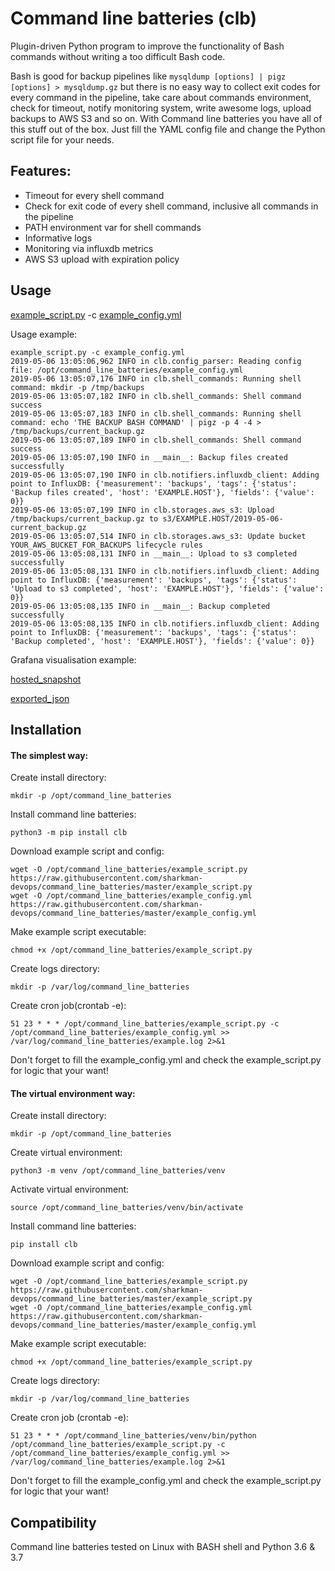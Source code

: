 # Command line batteries (clb)
Plugin-driven Python program to improve the functionality of Bash commands without writing a too difficult Bash code.

Bash is good for backup pipelines like `mysqldump [options] | pigz [options] > mysqldump.gz` but there is no easy way to collect exit codes for every command in the pipeline, take care about commands environment, check for timeout, notify monitoring system, write awesome logs, upload backups to AWS S3 and so on. With Command line batteries you have all of this stuff out of the box. Just fill the YAML config file and change the Python script file for your needs.

## Features:
- Timeout for every shell command
- Check for exit code of every shell command, inclusive all commands in the pipeline
- PATH environment var for shell commands
- Informative logs
- Monitoring via influxdb metrics
- AWS S3 upload with expiration policy

## Usage
[example_script.py](example_script.py) -c [example_config.yml](example_config.yml)

Usage example:
```
example_script.py -c example_config.yml
2019-05-06 13:05:06,962 INFO in clb.config_parser: Reading config file: /opt/command_line_batteries/example_config.yml
2019-05-06 13:05:07,176 INFO in clb.shell_commands: Running shell command: mkdir -p /tmp/backups
2019-05-06 13:05:07,182 INFO in clb.shell_commands: Shell command success
2019-05-06 13:05:07,183 INFO in clb.shell_commands: Running shell command: echo 'THE BACKUP BASH COMMAND' | pigz -p 4 -4 > /tmp/backups/current_backup.gz
2019-05-06 13:05:07,189 INFO in clb.shell_commands: Shell command success
2019-05-06 13:05:07,190 INFO in __main__: Backup files created successfully
2019-05-06 13:05:07,190 INFO in clb.notifiers.influxdb_client: Adding point to InfluxDB: {'measurement': 'backups', 'tags': {'status': 'Backup files created', 'host': 'EXAMPLE.HOST'}, 'fields': {'value': 0}}
2019-05-06 13:05:07,199 INFO in clb.storages.aws_s3: Upload /tmp/backups/current_backup.gz to s3/EXAMPLE.HOST/2019-05-06-current_backup.gz
2019-05-06 13:05:07,514 INFO in clb.storages.aws_s3: Update bucket YOUR_AWS_BUCKET_FOR_BACKUPS lifecycle rules
2019-05-06 13:05:08,131 INFO in __main__: Upload to s3 completed successfully
2019-05-06 13:05:08,131 INFO in clb.notifiers.influxdb_client: Adding point to InfluxDB: {'measurement': 'backups', 'tags': {'status': 'Upload to s3 completed', 'host': 'EXAMPLE.HOST'}, 'fields': {'value': 0}}
2019-05-06 13:05:08,135 INFO in __main__: Backup completed successfully
2019-05-06 13:05:08,135 INFO in clb.notifiers.influxdb_client: Adding point to InfluxDB: {'measurement': 'backups', 'tags': {'status': 'Backup completed', 'host': 'EXAMPLE.HOST'}, 'fields': {'value': 0}}
```
Grafana visualisation example:

[hosted_snapshot](https://snapshot.raintank.io/dashboard/snapshot/Dw3pSX5NL3yXlZPXMv37872R12mEsTQg)

[exported_json](grafana/backups_dashboard_example.json)

## Installation
#### The simplest way:
Create install directory:
```
mkdir -p /opt/command_line_batteries
```

Install command line batteries:
```
python3 -m pip install clb
```

Download example script and config:
```
wget -O /opt/command_line_batteries/example_script.py https://raw.githubusercontent.com/sharkman-devops/command_line_batteries/master/example_script.py
wget -O /opt/command_line_batteries/example_config.yml https://raw.githubusercontent.com/sharkman-devops/command_line_batteries/master/example_config.yml
```

Make example script executable:
```
chmod +x /opt/command_line_batteries/example_script.py
```

Create logs directory:
```
mkdir -p /var/log/command_line_batteries
```

Create cron job(crontab -e):
```
51 23 * * * /opt/command_line_batteries/example_script.py -c /opt/command_line_batteries/example_config.yml >> /var/log/command_line_batteries/example.log 2>&1
```
Don't forget to fill the example_config.yml and check the example_script.py for logic that your want!

#### The virtual environment way:
Create install directory:
```
mkdir -p /opt/command_line_batteries
```

Create virtual environment:
```
python3 -m venv /opt/command_line_batteries/venv
```

Activate virtual environment:
```
source /opt/command_line_batteries/venv/bin/activate
```

Install command line batteries:
```
pip install clb
```

Download example script and config:
```
wget -O /opt/command_line_batteries/example_script.py https://raw.githubusercontent.com/sharkman-devops/command_line_batteries/master/example_script.py
wget -O /opt/command_line_batteries/example_config.yml https://raw.githubusercontent.com/sharkman-devops/command_line_batteries/master/example_config.yml
```

Make example script executable:
```
chmod +x /opt/command_line_batteries/example_script.py
```

Create logs directory:
```
mkdir -p /var/log/command_line_batteries
```

Create cron job (crontab -e):
```
51 23 * * * /opt/command_line_batteries/venv/bin/python /opt/command_line_batteries/example_script.py -c /opt/command_line_batteries/example_config.yml >> /var/log/command_line_batteries/example.log 2>&1
```
Don't forget to fill the example_config.yml and check the example_script.py for logic that your want!


## Compatibility
Command line batteries tested on Linux with BASH shell and Python 3.6 & 3.7
